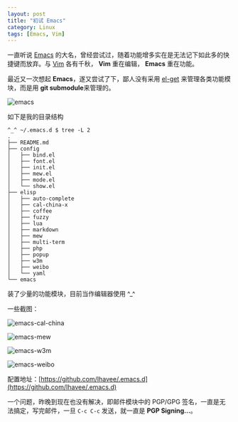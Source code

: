 ```yaml
---
layout: post
title: "初试 Emacs"
category: Linux
tags: [Emacs, Vim]
---
```


一直听说 [Emacs](http://www.gnu.org/software/emacs/) 的大名，曾经尝试过，随着功能增多实在是无法记下如此多的快捷键而放弃。与 [Vim](http://www.vim.org/) 各有千秋， **Vim** 重在编辑， **Emacs** 重在功能。

最近又一次想起 **Emacs**，遂又尝试了下，鄙人没有采用 [el-get](https://github.com/dimitri/el-get) 来管理各类功能模块，而是用 **git submodule**来管理的。

![emacs](//o003ltpbd.qnssl.com/images/2013/09/emacs.png "emacs")

如下是我的目录结构

<!-- more -->

    ^_^ ~/.emacs.d $ tree -L 2
    .
    ├── README.md
    ├── config
    │   ├── bind.el
    │   ├── font.el
    │   ├── init.el
    │   ├── mew.el
    │   ├── mode.el
    │   └── show.el
    ├── elisp
    │   ├── auto-complete
    │   ├── cal-china-x
    │   ├── coffee
    │   ├── fuzzy
    │   ├── lua
    │   ├── markdown
    │   ├── mew
    │   ├── multi-term
    │   ├── php
    │   ├── popup
    │   ├── w3m
    │   ├── weibo
    │   └── yaml
    └── emacs

装了少量的功能模块，目前当作编辑器使用 ^_^

一些截图：

![emacs-cal-china](//o003ltpbd.qnssl.com/images/2013/09/emacs-cal-china.png "emacs-cal-china")

![emacs-mew](//o003ltpbd.qnssl.com/images/2013/09/emacs-mew.png "emacs-mew")

![emacs-w3m](//o003ltpbd.qnssl.com/images/2013/09/emacs-w3m.png "emacs-w3m")

![emacs-weibo](//o003ltpbd.qnssl.com/images/2013/09/emacs-weibo.png "emacs-weibo")

配置地址：[https://github.com/Ihavee/.emacs.d](https://github.com/Ihavee/.emacs.d)

一个问题，昨晚到现在也没有解决，即邮件模块中的 PGP/GPG 签名，一直是无法搞定，写完邮件，一旦 `C-c C-c` 发送，就一直是 **PGP Signing...**。
